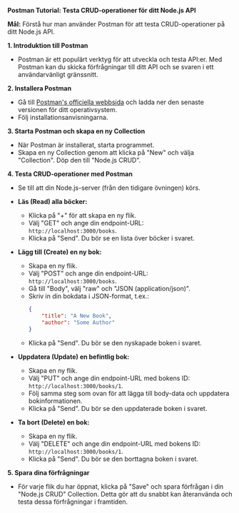 **Postman Tutorial: Testa CRUD-operationer för ditt Node.js API**

**Mål:** Förstå hur man använder Postman för att testa CRUD-operationer på ditt Node.js API.

**1. Introduktion till Postman**
   
   - Postman är ett populärt verktyg för att utveckla och testa API:er. Med Postman kan du skicka förfrågningar till ditt API och se svaren i ett användarvänligt gränssnitt.

**2. Installera Postman**

   - Gå till [Postman's officiella webbsida](https://www.postman.com/downloads/) och ladda ner den senaste versionen för ditt operativsystem.
   - Följ installationsanvisningarna.

**3. Starta Postman och skapa en ny Collection**

   - När Postman är installerat, starta programmet.
   - Skapa en ny Collection genom att klicka på "New" och välja "Collection". Döp den till "Node.js CRUD".

**4. Testa CRUD-operationer med Postman**

   - Se till att din Node.js-server (från den tidigare övningen) körs.

   - **Läs (Read) alla böcker:**
     - Klicka på "+" för att skapa en ny flik.
     - Välj "GET" och ange din endpoint-URL: `http://localhost:3000/books`.
     - Klicka på "Send". Du bör se en lista över böcker i svaret.

   - **Lägg till (Create) en ny bok:**
     - Skapa en ny flik.
     - Välj "POST" och ange din endpoint-URL: `http://localhost:3000/books`.
     - Gå till "Body", välj "raw" och "JSON (application/json)".
     - Skriv in din bokdata i JSON-format, t.ex.:
       ```json
       {
           "title": "A New Book",
           "author": "Some Author"
       }
       ```
     - Klicka på "Send". Du bör se den nyskapade boken i svaret.

   - **Uppdatera (Update) en befintlig bok:**
     - Skapa en ny flik.
     - Välj "PUT" och ange din endpoint-URL med bokens ID: `http://localhost:3000/books/1`.
     - Följ samma steg som ovan för att lägga till body-data och uppdatera bokinformationen.
     - Klicka på "Send". Du bör se den uppdaterade boken i svaret.

   - **Ta bort (Delete) en bok:**
     - Skapa en ny flik.
     - Välj "DELETE" och ange din endpoint-URL med bokens ID: `http://localhost:3000/books/1`.
     - Klicka på "Send". Du bör se den borttagna boken i svaret.

**5. Spara dina förfrågningar**

   - För varje flik du har öppnat, klicka på "Save" och spara förfrågan i din "Node.js CRUD" Collection. Detta gör att du snabbt kan återanvända och testa dessa förfrågningar i framtiden.
